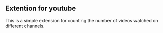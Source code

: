 ## Extention for youtube
This is a simple extension for counting the number of videos watched on different channels.
